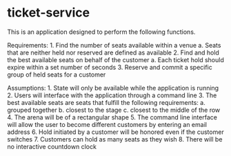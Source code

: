 # ticket-service

This is an application designed to perform the following functions.

Requirements:
	1. Find the number of seats available within a venue
		a. Seats that are neither held nor reserved are defined as available
	2. Find and hold the best available seats on behalf of the customer
		a. Each ticket hold should expire within a set number of seconds
	3. Reserve and commit a specific group of held seats for a customer

Assumptions:
	1. State will only be available while the application is running
	2. Users will interface with the application through a command line
	3. The best available seats are seats that fulfill the following requirements:
		a. grouped together
		b. closest to the stage
		c. closest to the middle of the row
	4. The arena will be of a rectangular shape
	5. The command line interface will allow the user to become different customers by entering an email address
	6. Hold initiated by a customer will be honored even if the customer switches
	7. Customers can hold as many seats as they wish
	8. There will be no interactive countdown clock
	
	